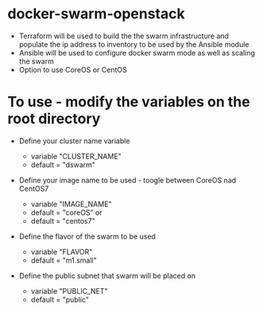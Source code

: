 # docker-swarm-openstack
  - Terraform will be used to build the the swarm infrastructure and populate the ip address to inventory to be used by the Ansible module
  - Ansible will be used to configure docker swarm mode as well as scaling the swarm
  - Option to use CoreOS or CentOS

# To use - modify the variables on the root directory

  - Define your cluster name variable 
      - variable "CLUSTER_NAME" 
      - default = "dswarm"

  - Define your image name to be used - toogle between CoreOS nad CentOS7
      - variable "IMAGE_NAME" 
      - default = "coreOS" or
      - default = "centos7"

  - Define the flavor of the swarm to be used
      - variable "FLAVOR" 
      - default = "m1.small"

  - Define the public subnet that swarm will be placed on
      - variable "PUBLIC_NET" 
      - default = "public"

